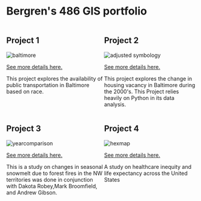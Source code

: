 # Bergren's 486 GIS portfolio



<!--This is the first row of projects -->
<div style="display:table-row; width:100%; table-layout: fixed">
<div style="display: table-cell; width:370px; margin-right:3px" markdown="1">
  
## Project 1

![baltimore](https://user-images.githubusercontent.com/42807663/50261788-2336e780-03dc-11e9-8b37-fbfd27ca7d2a.jpg)


[See more details here.](https://bergren1.github.io/Project1/)

This project explores the availability of public transportation in Baltimore based on race.

</div>

<div style="display: table-cell; width:370px" markdown="1">

## Project 2 

![adjusted symbology](https://user-images.githubusercontent.com/42807663/50261794-27fb9b80-03dc-11e9-83fa-5f816453afe7.jpg)

[See more details here.](https://bergren1.github.io/Project1/)

This project explores the change in housing vacancy in Baltimore during the 2000's. This Project relies heavily on Python in its data analysis.
</div>
</div>

<!--This is the second row of projects -->
<div style="display:table-row; width:100%; table-layout: fixed">
<div style="display: table-cell; width:370px; margin-right:3px" markdown="1">

## Project 3 

![yearcomparison](https://user-images.githubusercontent.com/42807663/50261801-2f22a980-03dc-11e9-8b05-efd00f0ebb4d.PNG)

[See more details here.](https://bergren1.github.io/Project3/)

This is a study on changes in seasonal snowmelt due to forest fires in the NW territories was done in conjunction with Dakota Robey,Mark Broomfield, and Andrew Gibson.
</div>

<div style="display: table-cell; width:370px" markdown="1">

## Project 4

![hexmap](https://user-images.githubusercontent.com/42807663/50261803-334ec700-03dc-11e9-8424-f475740057be.jpg)

[See more details here.](https://bergren1.github.io/Ges-486-Final-Project/)

A study on healthcare inequity and life expectancy across the United States

</div>
</div>
